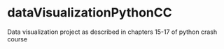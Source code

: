 # dataVisualizationPythonCC
Data visualization project as described in chapters 15-17 of python crash course
